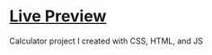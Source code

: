 # [Live Preview](https://justyoberg.github.io/calculator)

Calculator project I created with CSS, HTML, and JS
